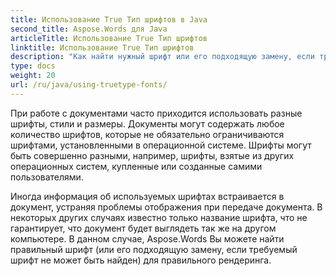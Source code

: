 ```yaml
---
title: Использование True Тип шрифтов в Java
second_title: Aspose.Words для Java
articleTitle: Использование True Тип шрифтов
linktitle: Использование True Тип шрифтов
description: "Как найти нужный шрифт или его подходящую замену, если требуемый шрифт не найден, для правильного рендеринга с использованием Aspose.Words для Java."
type: docs
weight: 20
url: /ru/java/using-truetype-fonts/
---
```


При работе с документами часто приходится использовать разные шрифты, стили и размеры. Документы могут содержать любое количество шрифтов, которые не обязательно ограничиваются шрифтами, установленными в операционной системе. Шрифты могут быть совершенно разными, например, шрифты, взятые из других операционных систем, купленные или созданные самими пользователями.

Иногда информация об используемых шрифтах встраивается в документ, устраняя проблемы отображения при передаче документа. В некоторых других случаях известно только название шрифта, что не гарантирует, что документ будет выглядеть так же на другом компьютере. В данном случае, Aspose.Words Вы можете найти правильный шрифт (или его подходящую замену, если требуемый шрифт не может быть найден) для правильного рендеринга.
